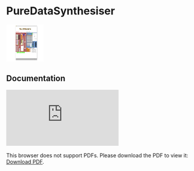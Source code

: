# PureDataSynthesiser

<img src="/Pure Data Synthesiser GUI.jpg" alt="Pure Data Synthesiser GUI" style="height: 100px; width:100px;"/>

Documentation
---------

<object data="https://github.com/Oli-C/PureData_Synthesiser/raw/main/Sound%20Synthesis%20Project%20Report.pdf" type="application/pdf" width="700px" height="700px">
    <embed src="https://github.com/Oli-C/PureData_Synthesiser/raw/main/Sound%20Synthesis%20Project%20Report.pdf">
        <p>This browser does not support PDFs. Please download the PDF to view it: <a href="https://github.com/Oli-C/PureData_Synthesiser/raw/main/Sound%20Synthesis%20Project%20Report.pdf">Download PDF</a>.</p>
    </embed>
</object>
